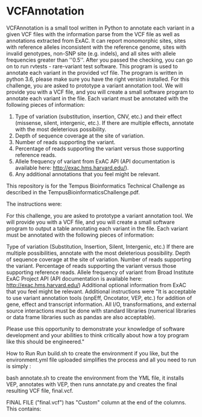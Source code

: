 # VCFAnnotation

VCFAnnotation is a small tool written in Python to annotate each variant in a given VCF files with the information 
parse from the VCF file as well as annotations extracted from ExAC. It can report monomorphic sites, sites with reference alleles inconsistent with the reference genome, sites with invalid genotypes, non-SNP site (e.g. indels), and all sites with allele frequencies greater than ''0.5''. After you passed the checking, you can go on to run rvtests - rare-variant test software.
This program is used to annotate each variant in the provided vcf file. The program is written in python 3.6, please make sure you have the right version installed.
For this challenge, you are asked to prototype a variant annotation tool. We will provide you with
a VCF file, and you will create a small software program to annotate each variant in the file.
Each variant must be annotated with the following pieces of information:
1. Type of variation (substitution, insertion, CNV, etc.) and their effect (missense, silent,
intergenic, etc.). If there are multiple effects, annotate with the most deleterious
possibility.
2. Depth of sequence coverage at the site of variation.
3. Number of reads supporting the variant.
4. Percentage of reads supporting the variant versus those supporting reference reads.
5. Allele frequency of variant from ExAC API (API documentation is available here:
http://exac.hms.harvard.edu/).
6. Any additional annotations that you feel might be relevant.

This repository is for the Tempus Bioinformatics Technical Challenge as described in the TempusBioinformaticsChallenge.pdf.

The instructions were:

For this challenge, you are asked to prototype a variant annotation tool. We will provide you with a VCF file, and you will create a small software program to output a table annotating each variant in the file. Each variant must be annotated with the following pieces of information:

Type of variation (Substitution, Insertion, Silent, Intergenic, etc.) If there are multiple possibilities, annotate with the most deleterious possibility.
Depth of sequence coverage at the site of variation.
Number of reads supporting the variant.
Percentage of reads supporting the variant versus those supporting reference reads.
Allele frequency of variant from Broad Institute ExAC Project API (API documentation is available here: http://exac.hms.harvard.edu/)
Additional optional information from ExAC that you feel might be relevant.
Additional instructions were "It is acceptable to use variant annotation tools (snpEff, Oncotator, VEP, etc.) for addition of gene, effect and transcript information. All I/O, transformations, and external source interactions must be done with standard libraries (numerical libraries or data frame libraries such as pandas are also acceptable).

Please use this opportunity to demonstrate your knowledge of software development and your abilities to think critically about how a toy program like this should be engineered."

How to Run
Run build.sh to create the environment if you like, but the environment.yml file uploaded simplifies the process and all you need to run is simply :

bash annotate.sh
to create the environment from the YML file, it installs VEP, annotates with VEP, then runs annotate.py and creates the final resulting VCF file, final.vcf.

FINAL FILE ("final.vcf") has "Custom" column at the end of the columns. This contains:
